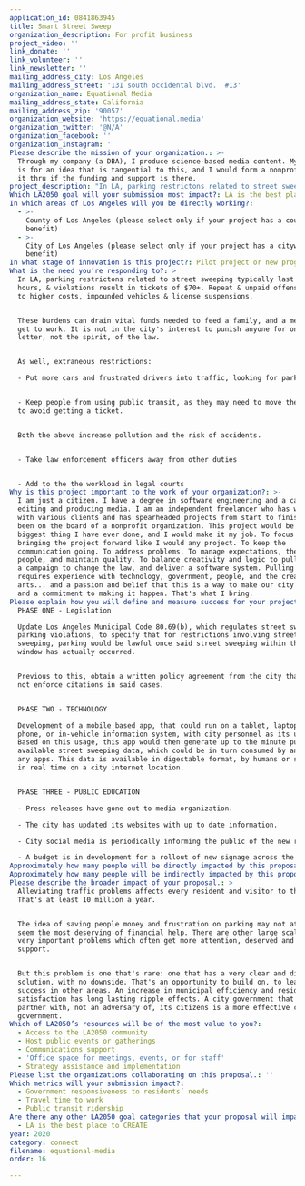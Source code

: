 ```yaml
---
application_id: 0841863945
title: Smart Street Sweep
organization_description: For profit business
project_video: ''
link_donate: ''
link_volunteer: ''
link_newsletter: ''
mailing_address_city: Los Angeles
mailing_address_street: '131 south occidental blvd.  #13'
organization_name: Equational Media
mailing_address_state: California
mailing_address_zip: '90057'
organization_website: 'https://equational.media'
organization_twitter: '@N/A'
organization_facebook: ''
organization_instagram: ''
Please describe the mission of your organization.: >-
  Through my company (a DBA), I produce science-based media content. My proposal
  is for an idea that is tangential to this, and I would form a nonprofit to see
  it thru if the funding and support is there. 
project_description: "In LA, parking restrictons related to street sweeping typically last from 2 to 4 hours, & violations result in tickets of $70+ dollars. Repeat & unpaid offenses lead to more costs, impounded vehicles & license suspensions. The time restriction provides a window for sweepin, but once finished, there's no reason to enforce the parking violations. We propose a campaign to change the law to lift restrictions once cleaning occurs, & an easily buildable mobile technology to inform the public when parking is once again available.\P\n"
Which LA2050 goal will your submission most impact?: LA is the best place to CONNECT
In which areas of Los Angeles will you be directly working?:
  - >-
    County of Los Angeles (please select only if your project has a countywide
    benefit)
  - >-
    City of Los Angeles (please select only if your project has a citywide
    benefit)
In what stage of innovation is this project?: Pilot project or new program (testing or implementing a new idea)
What is the need you’re responding to?: >
  In LA, parking restrictons related to street sweeping typically last 2 to 4
  hours, & violations result in tickets of $70+. Repeat & unpaid offenses lead
  to higher costs, impounded vehicles & license suspensions. 


  These burdens can drain vital funds needed to feed a family, and a means to
  get to work. It is not in the city's interest to punish anyone for only the
  letter, not the spirit, of the law.


  As well, extraneous restrictions:

  - Put more cars and frustrated drivers into traffic, looking for parking.


  - Keep people from using public transit, as they may need to move their cars
  to avoid getting a ticket.


  Both the above increase pollution and the risk of accidents.


  - Take law enforcement officers away from other duties


  - Add to the the workload in legal courts
Why is this project important to the work of your organization?: >-
  I am just a citizen. I have a degree in software engineering and a career
  editing and producing media. I am an independent freelancer who has worked
  with various clients and has spearheaded projects from start to finish. I have
  been on the board of a nonprofit organization. This project would be the
  biggest thing I have ever done, and I would make it my job. To focus on
  bringing the project forward like I would any project. To keep the
  communication going. To address problems. To manage expectations, the project,
  people, and maintain quality. To balance creativity and logic to pull off both
  a campaign to change the law, and deliver a software system. Pulling this off
  requires experience with technology, government, people, and the creative
  arts... and a passion and belief that this is a way to make our city better,
  and a commitment to making it happen. That's what I bring.
Please explain how you will define and measure success for your project.: >
  PHASE ONE - Legislation

  Update Los Angeles Municipal Code 80.69(b), which regulates street sweeping
  parking violations, to specify that for restrictions involving street
  sweeping, parking would be lawful once said street sweeping within the signage
  window has actually occurred.


  Previous to this, obtain a written policy agreement from the city that it will
  not enforce citations in said cases.


  PHASE TWO - TECHNOLOGY

  Development of a mobile based app, that could run on a tablet, laptop, mobile
  phone, or in-vehicle information system, with city personnel as its user base.
  Based on this usage, this app would then generate up to the minute publically
  available street sweeping data, which could be in turn consumed by anyone, and
  any apps. This data is available in digestable format, by humans or software,
  in real time on a city internet location.


  PHASE THREE - PUBLIC EDUCATION

  - Press releases have gone out to media organization.

  - The city has updated its websites with up to date information.

  - City social media is periodically informing the public of the new rules

  - A budget is in development for a rollout of new signage across the city.
Approximately how many people will be directly impacted by this proposal?: '4000000'
Approximately how many people will be indirectly impacted by this proposal?: '10000000'
Please describe the broader impact of your proposal.: >
  Alleviating traffic problems affects every resident and visitor to the city.
  That's at least 10 million a year.


  The idea of saving people money and frustration on parking may not at first
  seem the most deserving of financial help. There are other large scale and
  very important problems which often get more attention, deserved and worthy of
  support.


  But this problem is one that's rare: one that has a very clear and direct
  solution, with no downside. That's an opportunity to build on, to lead to
  success in other areas. An increase in municipal efficiency and resident
  satisfaction has long lasting ripple effects. A city government that's a
  partner with, not an adversary of, its citizens is a more effective city
  government. 
Which of LA2050’s resources will be of the most value to you?:
  - Access to the LA2050 community
  - Host public events or gatherings
  - Communications support
  - 'Office space for meetings, events, or for staff'
  - Strategy assistance and implementation
Please list the organizations collaborating on this proposal.: ''
Which metrics will your submission impact?:
  - Government responsiveness to residents’ needs
  - Travel time to work
  - Public transit ridership
Are there any other LA2050 goal categories that your proposal will impact?:
  - LA is the best place to CREATE
year: 2020
category: connect
filename: equational-media
order: 16

---
```

